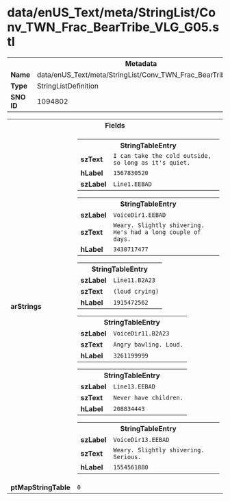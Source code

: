 <h1>data/enUS_Text/meta/StringList/Conv_TWN_Frac_BearTribe_VLG_G05.stl</h1><table><tr><th colspan="100%">Metadata</th></tr><tr><td><b>Name</b></td><td>data/enUS_Text/meta/StringList/Conv_TWN_Frac_BearTribe_VLG_G05.stl</td></tr><tr><td><b>Type</b></td><td>StringListDefinition</td></tr><tr><td><b>SNO ID</b></td><td>1094802</td></tr></table>

<table><tr><th colspan="100%">Fields</th></tr><tr><td><b>arStrings</b></td><td><table><tr><th colspan="100%">StringTableEntry</th></tr><tr><td><b>szText</b></td><td><code>I can take the cold outside, so long as it's quiet.</code></td></tr><tr><td><b>hLabel</b></td><td><code>1567830520</code></td></tr><tr><td><b>szLabel</b></td><td><code>Line1.EEBAD</code></td></tr></table>


<table><tr><th colspan="100%">StringTableEntry</th></tr><tr><td><b>szLabel</b></td><td><code>VoiceDir1.EEBAD</code></td></tr><tr><td><b>szText</b></td><td><code>Weary. Slightly shivering. He's had a long couple of days.</code></td></tr><tr><td><b>hLabel</b></td><td><code>3430717477</code></td></tr></table>


<table><tr><th colspan="100%">StringTableEntry</th></tr><tr><td><b>szLabel</b></td><td><code>Line11.B2A23</code></td></tr><tr><td><b>szText</b></td><td><code>(loud crying)</code></td></tr><tr><td><b>hLabel</b></td><td><code>1915472562</code></td></tr></table>


<table><tr><th colspan="100%">StringTableEntry</th></tr><tr><td><b>szLabel</b></td><td><code>VoiceDir11.B2A23</code></td></tr><tr><td><b>szText</b></td><td><code>Angry bawling. Loud.</code></td></tr><tr><td><b>hLabel</b></td><td><code>3261199999</code></td></tr></table>


<table><tr><th colspan="100%">StringTableEntry</th></tr><tr><td><b>szLabel</b></td><td><code>Line13.EEBAD</code></td></tr><tr><td><b>szText</b></td><td><code>Never have children.</code></td></tr><tr><td><b>hLabel</b></td><td><code>208834443</code></td></tr></table>


<table><tr><th colspan="100%">StringTableEntry</th></tr><tr><td><b>szLabel</b></td><td><code>VoiceDir13.EEBAD</code></td></tr><tr><td><b>szText</b></td><td><code>Weary. Slightly shivering. Serious.</code></td></tr><tr><td><b>hLabel</b></td><td><code>1554561880</code></td></tr></table>


</td></tr><tr><td><b>ptMapStringTable</b></td><td><code>0</code></td></tr></table>

